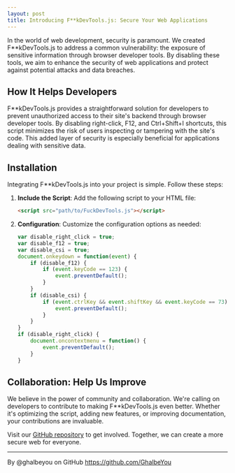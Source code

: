 ```yaml
---
layout: post
title: Introducing F**kDevTools.js: Secure Your Web Applications
---
```



In the world of web development, security is paramount. We created F**kDevTools.js to address a common vulnerability: the exposure of sensitive information through browser developer tools. By disabling these tools, we aim to enhance the security of web applications and protect against potential attacks and data breaches.

## How It Helps Developers

F**kDevTools.js provides a straightforward solution for developers to prevent unauthorized access to their site's backend through browser developer tools. By disabling right-click, F12, and Ctrl+Shift+I shortcuts, this script minimizes the risk of users inspecting or tampering with the site's code. This added layer of security is especially beneficial for applications dealing with sensitive data.

## Installation

Integrating F**kDevTools.js into your project is simple. Follow these steps:

1. **Include the Script**: Add the following script to your HTML file:
   ```html
   <script src="path/to/FuckDevTools.js"></script>
   ```

2. **Configuration**: Customize the configuration options as needed:
   ```javascript
   var disable_right_click = true;
   var disable_f12 = true;
   var disable_csi = true;
   document.onkeydown = function(event) {
       if (disable_f12) {
           if (event.keyCode == 123) {
               event.preventDefault();
           }
       }
       if (disable_csi) {
           if (event.ctrlKey && event.shiftKey && event.keyCode == 73) {
               event.preventDefault();
           }
       }
   }
   if (disable_right_click) {
       document.oncontextmenu = function() {
           event.preventDefault();
       }
   }
   ```

## Collaboration: Help Us Improve

We believe in the power of community and collaboration. We're calling on developers to contribute to making F**kDevTools.js even better. Whether it's optimizing the script, adding new features, or improving documentation, your contributions are invaluable.

Visit our [GitHub repository](https://github.com/Ghalbeyou/FuckDevTools.js) to get involved. Together, we can create a more secure web for everyone.

---

By @ghalbeyou on GitHub
https://github.com/GhalbeYou

